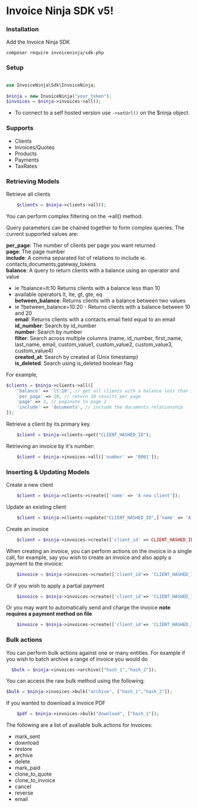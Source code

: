 # Invoice Ninja SDK v5!

### Installation

Add the Invoice Ninja SDK

    composer require invoiceninja/sdk-php

### Setup
```php

use InvoiceNinja\Sdk\InvoiceNinja;
   
$ninja = new InvoiceNinja("your_token");
$invoices = $ninja->invoices->all();

```
- To connect to a self hosted version use `->setUrl()` on the $ninja object.

### Supports

- Clients
- Invoices/Quotes
- Products
- Payments
- TaxRates

### Retrieving Models

Retrieve all clients
```php
    $clients = $ninja->clients->all();
```

You can perform complex filtering on the ->all() method. 

Query parameters can be chained together to form complex queries. The current supported values are:

**per_page**: The number of clients per page you want returned  
**page**: The page number  
**include**: A comma separated list of relations to include ie. contacts,documents,gateway_tokens  
**balance**: A query to return clients with a balance using an operator and value  
 - ie ?balance=lt:10 Returns clients with a balance less than 10  
 - available operators lt, lte, gt, gte, eq  
**between_balance**: Returns clients with a balance between two values  
 - ie ?between_balance=10:20 - Returns clients with a balance between 10 and 20  
**email**: Returns clients with a contacts.email field equal to an email  
**id_number**: Search by id_number  
**number**: Search by number  
**filter**: Search across multiple columns (name, id_number, first_name, last_name, email, custom_value1, custom_value2, custom_value3, custom_value4)  
**created_at**: Search by created at (Unix timestamp)  
**is_deleted**: Search using is_deleted boolean flag  

For example,

```php
$clients = $ninja->clients->all([
    'balance' => 'lt:10', // get all clients with a balance less than 10
    'per_page' => 10, // return 10 results per page
    'page' => 2, // paginate to page 2
    'include' => 'documents', // include the documents relationship
]);

```

Retrieve a client by its primary key.
```php
    $client = $ninja->clients->get("CLIENT_HASHED_ID");
```

Retrieving an invoice by it's number:
```php
    $client = $ninja->invoices->all(['number' => '0001']);
```

### Inserting & Updating Models

Create a new client
```php
    $client = $ninja->clients->create(['name' => 'A new client']);

```
Update an existing client
```php
    $client = $ninja->clients->update("CLIENT_HASHED_ID",['name' => 'A client with a updated name']);

```
Create an invoice
```php
    $client = $ninja->invoices->create(['client_id' => CLIENT_HASHED_ID]);

```

When creating an invoice, you can perform actions on the invoice in a single call, for example, say you wish to create an invoice and also apply a payment to the invoice:

```php
    $invoice = $ninja->invoices->create(['client_id'=> 'CLIENT_HASHED_ID'], ['mark_paid' => true]);
```

Or if you wish to apply a partial payment

```php
    $invoice = $ninja->invoices->create(['client_id'=> 'CLIENT_HASHED_ID'], ['amount_paid' => 10]);
```

Or you may want to automatically send and charge the invoice **note requires a payment method on file**
```php
    $invoice = $ninja->invoices->create(['client_id'=> 'CLIENT_HASHED_ID'], ['auto_bill' => true, 'send_email' => true]);
```


### Bulk actions

You can perform bulk actions against one or many entities. For example if you wish to batch archive a range of invoice you would do

```php
  $bulk = $ninja->invoices->archive(["hash_1","hash_2"]);
```

You can access the raw bulk method using the following:

```php  
$bulk = $ninja->invoices->bulk("archive", ["hash_1","hash_2"]);
```

If you wanted to download a invoice PDF
```php
    $pdf = $ninja->invoices->bulk("download", ["hash_1"]);
```

The following are a list of available bulk actions for invoices:

+ mark_sent
+ download
+ restore
+ archive
+ delete
+ mark_paid
+ clone_to_quote
+ clone_to_invoice
+ cancel
+ reverse
+ email